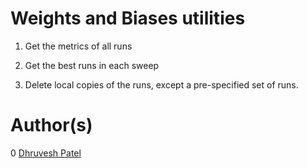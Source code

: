 # Weights and Biases utilities

1. Get the metrics of all runs

2. Get the best runs in each sweep

3. Delete local copies of the runs, except a pre-specified set of runs.


# Author(s)

0 [Dhruvesh Patel](https://github.com/dhruvdcoder)

